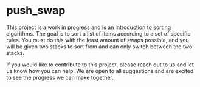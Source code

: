 # push_swap

This project is a work in progress and is an introduction to sorting algorithms. The goal is to sort a list of items according to a set of specific rules. You must do this with the least amount of swaps possible, and you will be given two stacks to sort from and can only switch between the two stacks. 

If you would like to contribute to this project, please reach out to us and let us know how you can help. We are open to all suggestions and are excited to see the progress we can make together.
